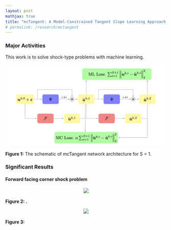 ```yaml
---
layout: post
mathjax: true
title: "mcTangent: A Model-Constrained Tangent Slope Learning Approach for Dynamical Systems"
# permalink: /research/mctangent
---
```


### Major Activities 
This work is to solve shock-type problems with machine learning.

<p align="center">
<img src="/assets/figures/hainguyen/mctangent_0.png">
<figcaption><b>Figure 1:</b> The schematic of mcTangent network architecture for S = 1.</figcaption>
</p>

### Significant Results

#### Forward facing corner shock problem

<p align="center">
<img src="/assets/figures/hainguyen/2D_Euler_forth_same_mesh.gif">
<figcaption><b>Figure 2:  .</figcaption>
</p>

<p align="center">
<img src="/assets/figures/hainguyen/2D_Euler_forth_different_mesh.gif">
<figcaption><b>Figure 3:  </figcaption>
</p>


